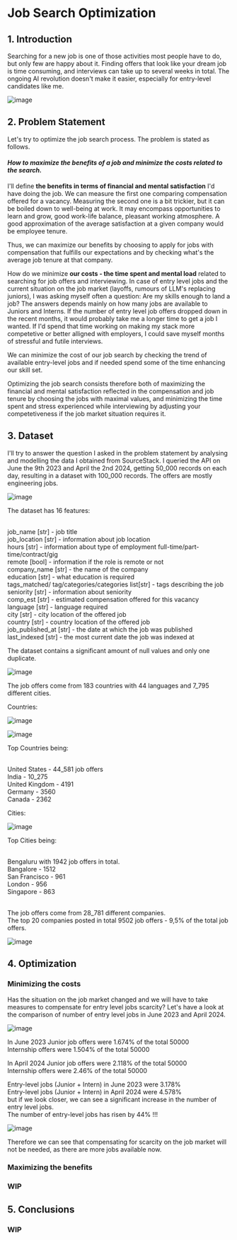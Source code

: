 # Job Search Optimization
## 1. Introduction
   Searching for a new job is one of those activities most people have to do, but only few are happy about it.
   Finding offers that look like your dream job is time consuming, and interviews can take up to several weeks in total.
   The ongoing AI revolution doesn't make it easier, especially for entry-level candidates like me. 
   
   ![image](https://github.com/anopsy/sourcestack/assets/74981211/77555441-f55e-4c3c-9da8-580462506f65)


## 2. Problem Statement
   Let's try to optimize the job search process. The problem is stated as follows.
   
   #### *How to maximize the benefits of a job and minimize the costs related to the search.*
   
   I'll define **the benefits in terms of financial and mental satisfaction** I'd have doing the job.
   We can measure the first one comparing compensation offered for a vacancy. Measuring the second one is a bit trickier,
   but it can be boiled down to well-being at work. It may encompass opportunities to learn and grow, good work-life balance,
   pleasant working atmosphere. A good approximation of the average satisfaction at a given company would be employee tenure.

   Thus, we can maximize our benefits by choosing to apply for jobs with compensation that fulfills our expectations and by checking what's the average job tenure at that company.

   How do we minimize **our costs - the time spent and mental load** related to searching for job offers and interviewing.
   In case of entry level jobs and the current situation on the job market (layoffs, rumours of LLM's replacing juniors), I was asking myself often a question:
   Are my skills enough to land a job? The answers depends mainly on how many jobs are available to Juniors and Interns.
   If the number of entry level job offers dropped down in the recent months, it would probably take me a longer time to get a job I wanted.
   If I'd spend that time working on making my stack more competetive or better alligned with employers, I could save myself months of stressful and futile interviews.

   We can minimize the cost of our job search by checking the trend of available entry-level jobs and if needed spend some of the time enhancing our skill set.

   Optimizing the job search consists therefore both of maximizing the financial and mental satisfaction reflected in the compensation and job tenure by choosing the jobs with maximal values, and
   minimizing the time spent and stress experienced while interviewing by adjusting your competetiveness if the job market situation requires it.
   
## 3. Dataset
   I'll try to answer the question I asked in the problem statement by analysing and modelling the data I obtained from SourceStack.
   I queried the API on June the 9th 2023 and April the 2nd 2024, getting 50_000 records on each day, resulting in a dataset with 100_000 records.
   The offers are mostly engineering jobs.
   
   ![image](https://github.com/anopsy/sourcestack/assets/74981211/992146c1-85ca-4ffe-bf65-e176a9fcf994)

   
   The dataset has 16 features:

   <br>job_name [str] - job title
   <br>job_location [str] - information about job location 
   <br>hours [str] - information about type of employment full-time/part-time/contract/gig
   <br>remote [bool] - information if the role is remote or not
   <br>company_name [str] - the name of the company
   <br>education [str] - what education is required
   <br>tags_matched/ tag/categories/categories list[str] - tags describing the job
   <br>seniority [str] - information about seniority
   <br>comp_est [str] - estimated compensation offered for this vacancy
   <br>language [str] - language required 
   <br>city [str] - city location of the offered job
   <br>country [str] - country location of the offered job
   <br>job_published_at [str] - the date at which the job was published
   <br>last_indexed [str] - the most current date the job was indexed at

   The dataset contains a significant amount of null values and only one duplicate.
   
   ![image](https://github.com/anopsy/sourcestack/assets/74981211/df8d965a-7d44-4edc-92a0-b342bae0029e)

   The job offers come from 183 countries with 44 languages and 7_795 different cities.

   Countries:

   ![image](https://github.com/anopsy/sourcestack/assets/74981211/3b8ced68-da33-4eb0-8f8d-012ffffa6d54)

   
   ![image](https://github.com/anopsy/sourcestack/assets/74981211/5095f61f-a8fc-478a-97b0-4662ffee480e)

   Top Countries being:

   <br>United States - 44_581 job offers
   <br>India - 10_275
   <br>United Kingdom - 4191
   <br>Germany - 3560
   <br>Canada - 2362
   

   Cities:
   
   ![image](https://github.com/anopsy/sourcestack/assets/74981211/3f5c10e6-8f9a-4ffb-af84-da78f2562827)

  Top Cities being:

  <br>Bengaluru with 1942 job offers in total.
  <br>Bangalore - 1512
  <br>San Francisco - 961
  <br>London - 956
  <br>Singapore - 863


   <br>The job offers come from 28_781 different companies.
   <br>The top 20 companies posted in total 9502 job offers - 9,5% of the total job offers.

   ![image](https://github.com/anopsy/sourcestack/assets/74981211/a7e32a3f-3fde-4466-94ad-b2476ca58068)
   
## 4. Optimization
### Minimizing the costs

  Has the situation on the job market changed and we will have to take measures to compensate for entry level jobs scarcity?
  Let's have a look at the comparison of number of entry level jobs in June 2023 and April 2024.

   ![image](https://github.com/anopsy/sourcestack/assets/74981211/6729d583-0a35-41ca-a9e1-c5e44c22b6cd)


  In June 2023 Junior job offers were 1.674% of the total 50000 
  <br>Internship offers were 1.504% of the total 50000

  In April 2024 Junior job offers were 2.118% of the total 50000 
  <br>Internship offers were 2.46% of the total 50000 

  Entry-level jobs (Junior + Intern) in June 2023 were 3.178% 
  <br>Entry-level jobs (Junior + Intern) in April 2024 were 4.578% 
  <br>but if we look closer, we can see a significant increase in the number of entry level jobs.
  <br>The number of entry-level jobs has risen by 44% !!!

  ![image](https://github.com/anopsy/sourcestack/assets/74981211/fc0f371a-461b-4f29-a2ee-0c28d83b49aa)

  Therefore we can see that compensating for scarcity on the job market will not be needed, as there are more jobs available now.






### Maximizing the benefits
### WIP
## 5. Conclusions
### WIP
